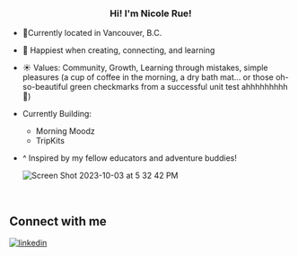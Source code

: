 
  

### <div align="center">Hi! I'm Nicole Rue!</div>  
  

- 📍Currently located in Vancouver, B.C.
- 🌱 Happiest when creating, connecting, and learning
- ☀ Values: Community, Growth, Learning through mistakes, simple pleasures (a cup of coffee in the morning, a dry bath mat... or those oh-so-beautiful green checkmarks from a successful unit test ahhhhhhhhh 🫠)
- Currently Building:
    - Morning Moodz
    - TripKits
- ^ Inspired by my fellow educators and adventure buddies!
  


  ![Screen Shot 2023-10-03 at 5 32 42 PM](https://github.com/nicolerue/nicolerue/assets/124186166/30543664-58af-4112-9640-29ccbed27eb3)


<br/>  




## Connect with me  

<a href="https://linkedin.com/in/www.linkedin.com/in/nicolerue" target="_blank">
<img src=https://img.shields.io/badge/linkedin-%231E77B5.svg?&style=for-the-badge&logo=linkedin&logoColor=white alt=linkedin style="margin-bottom: 5px;" />
</a>  
</div>  
  

<br/>  
